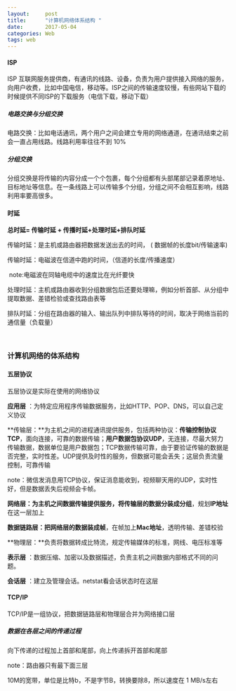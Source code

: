 ```yaml
---
layout:     post
title:      "计算机网络体系结构 "
date:       2017-05-04 
categories: Web
tags: web 
---
```


#### ISP 

ISP 互联网服务提供商，有通讯的线路、设备，负责为用户提供接入网络的服务，向用户收费，比如中国电信，移动等。ISP之间的传输速度较慢，有些网站下载的时候提供不同ISP的下载服务（电信下载，移动下载）







##### 电路交换与分组交换

电路交换：比如电话通讯，两个用户之间会建立专用的网络通道，在通讯结束之前会一直占用线路。线路利用率往往不到 10%

##### 分组交换

分组交换是将传输的内容分成一个个包裹，每个分组都有头部尾部记录着原地址、目标地址等信息。在一条线路上可以传输多个分组，分组之间不会相互影响，线路利用率要高很多。



#### 时延

**总时延= 传输时延 + 传播时延+处理时延+排队时延**

传输时延：是主机或路由器把数据发送出去的时间， ( 数据帧的长度bit/传输速率)

传输时延：电磁波在信道中跑的时间，（信道的长度/传播速度）

​                   note:电磁波在同轴电缆中的速度比在光纤要快

处理时延：主机或路由器收到分组数据包后还要处理嘛，例如分析首部、从分组中提取数据、差错检验或查找路由表等

排队时延：分组在路由器的输入、输出队列中排队等待的时间，取决于网络当前的通信量（负载量）

​           

### 计算机网络的体系结构

[](./assets/IT/Web/webProc.png)

#### 五层协议

五层协议是实际在使用的网络协议

**应用层** ：为特定应用程序传输数据服务，比如HTTP、POP、DNS，可以自己定义协议

**传输层：**为主机之间的进程通讯提供服务，包括两种协议：**传输控制协议TCP**，面向连接，可靠的数据传输；**用户数据包协议UDP**，无连接，尽最大努力传输数据，数据单位是用户数据包；TCP数据传输可靠，由于要验证传输的数据是否完整，实时性差。UDP提供及时性的服务，但数据可能会丢失；这层负责流量控制，可靠传输

​    note：微信发消息用TCP协议，保证消息能收到，视频聊天用的UDP，实时性好，但是数据丢失后视频会卡帧。

**网络层：**为主机之间数据传输提供服务，将传输层的数据分装成**分组**，规划**IP地址**在这一层加上

**数据链路层：**把网络层的数据装成**帧**，在帧加上**Mac地址**，透明传输、差错校验

**物理层：**负责将数据转成比特流，规定传输媒体的标准，网线、电压标准等

**表示层** ：数据压缩、加密以及数据描述，负责主机之间数据内部格式不同的问题。

**会话层** ：建立及管理会话。netstat看会话状态时在这层

#### TCP/IP

TCP/IP是一组协议，把数据链路层和物理层合并为网络接口层

##### 数据在各层之间的传递过程

向下传递的过程加上首部和尾部，向上传递拆开首部和尾部

note：路由器只有最下面三层

[](./assets/IT/Web/wuchengxieyi.PNG)



10M的宽带，单位是比特b，不是字节B，转换要除8，所以速度在 1 MB/s左右 